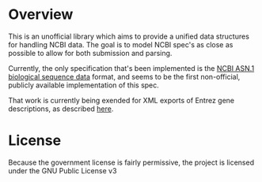# Overview

This is an unofficial library which aims to provide a unified data structures
for handling NCBI data. The goal is to model NCBI spec's as close as possible to
allow for both submission and parsing.

Currently, the only specification that's been implemented is the [NCBI ASN.1 biological
sequence data](https://www.ncbi.nlm.nih.gov/IEB/ToolBox/C_DOC/lxr/source/asn/) format,
and seems to be the first non-official, publicly available implementation of this spec.

That work is currently being exended for XML exports of Entrez gene descriptions,
as described [here](https://www.ncbi.nlm.nih.gov/IEB/ToolBox/CPP_DOC/lxr/source/src/objects/entrezgene/).


# License

Because the government license is fairly permissive, the project is licensed
under the GNU Public License v3
